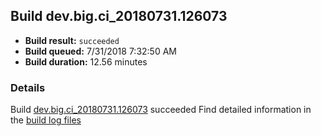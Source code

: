 ## Build dev.big.ci_20180731.126073
- **Build result:** `succeeded`
- **Build queued:** 7/31/2018 7:32:50 AM
- **Build duration:** 12.56 minutes
### Details
Build [dev.big.ci_20180731.126073](https://winappstudio.visualstudio.com/web/build.aspx?pcguid=a4ef43be-68ce-4195-a619-079b4d9834c2&builduri=vstfs%3a%2f%2f%2fBuild%2fBuild%2f26073) succeeded
Find detailed information in the [build log files](https://uwpctdiags.blob.core.windows.net/buildlogs/dev.big.ci_20180731.126073_logs.zip)
